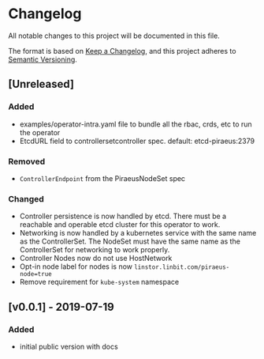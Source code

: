 # Changelog
All notable changes to this project will be documented in this file.

The format is based on [Keep a Changelog](https://keepachangelog.com/en/1.0.0/),
and this project adheres to [Semantic Versioning](https://semver.org/spec/v2.0.0.html).

## [Unreleased]
### Added
- examples/operator-intra.yaml file to bundle all the rbac, crds, etc to run the
  operator
- EtcdURL field to controllersetcontroller spec. default: etcd-piraeus:2379

### Removed
- `ControllerEndpoint` from the PiraeusNodeSet spec

### Changed
- Controller persistence is now handled by etcd. There must be a reachable and
  operable etcd cluster for this operator to work.
- Networking is now handled by a kubernetes service with the same name
  as the ControllerSet. The NodeSet must have the same name as the ControllerSet
  for networking to work properly.
- Controller Nodes now do not use HostNetwork
- Opt-in node label for nodes is now `linstor.linbit.com/piraeus-node=true`
- Remove requirement for `kube-system` namespace

## [v0.0.1] - 2019-07-19
### Added
- initial public version with docs
